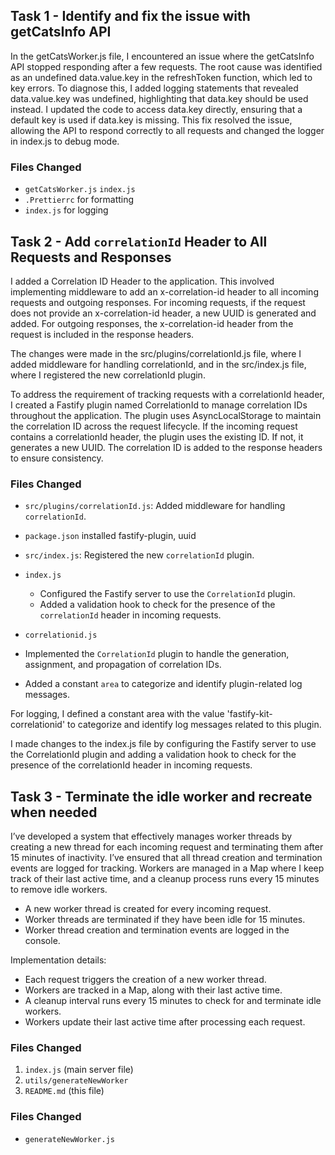 ## Task 1 - Identify and fix the issue with getCatsInfo API

In the getCatsWorker.js file, I encountered an issue where the getCatsInfo API stopped responding after a few requests. The root cause was identified as an undefined data.value.key in the refreshToken function, which led to key errors. To diagnose this, I added logging statements that revealed data.value.key was undefined, highlighting that data.key should be used instead. I updated the code to access data.key directly, ensuring that a default key is used if data.key is missing. This fix resolved the issue, allowing the API to respond correctly to all requests and changed the logger in index.js to debug mode.

### Files Changed

- `getCatsWorker.js` `index.js`
- `.Prettierrc` for formatting
- `index.js` for logging

## Task 2 - Add `correlationId` Header to All Requests and Responses

I added a Correlation ID Header to the application. This involved implementing middleware to add an x-correlation-id header to all incoming requests and outgoing responses. For incoming requests, if the request does not provide an x-correlation-id header, a new UUID is generated and added. For outgoing responses, the x-correlation-id header from the request is included in the response headers.

The changes were made in the src/plugins/correlationId.js file, where I added middleware for handling correlationId, and in the src/index.js file, where I registered the new correlationId plugin.

To address the requirement of tracking requests with a correlationId header, I created a Fastify plugin named CorrelationId to manage correlation IDs throughout the application. The plugin uses AsyncLocalStorage to maintain the correlation ID across the request lifecycle. If the incoming request contains a correlationId header, the plugin uses the existing ID. If not, it generates a new UUID. The correlation ID is added to the response headers to ensure consistency.

### Files Changed

- `src/plugins/correlationId.js`: Added middleware for handling `correlationId`.
- `package.json` installed fastify-plugin, uuid
- `src/index.js`: Registered the new `correlationId` plugin.
- `index.js`

  - Configured the Fastify server to use the `CorrelationId` plugin.
  - Added a validation hook to check for the presence of the `correlationId` header in incoming requests.

- `correlationid.js`
- Implemented the `CorrelationId` plugin to handle the generation, assignment, and propagation of correlation IDs.
- Added a constant `area` to categorize and identify plugin-related log messages.

For logging, I defined a constant area with the value 'fastify-kit-correlationid' to categorize and identify log messages related to this plugin.

I made changes to the index.js file by configuring the Fastify server to use the CorrelationId plugin and adding a validation hook to check for the presence of the correlationId header in incoming requests.

## Task 3 - Terminate the idle worker and recreate when needed


I’ve developed a system that effectively manages worker threads by creating a new thread for each incoming request and terminating them after 15 minutes of inactivity. I’ve ensured that all thread creation and termination events are logged for tracking. Workers are managed in a Map where I keep track of their last active time, and a cleanup process runs every 15 minutes to remove idle workers. 


- A new worker thread is created for every incoming request.
- Worker threads are terminated if they have been idle for 15 minutes.
- Worker thread creation and termination events are logged in the console.

Implementation details:
- Each request triggers the creation of a new worker thread.
- Workers are tracked in a Map, along with their last active time.
- A cleanup interval runs every 15 minutes to check for and terminate idle workers.
- Workers update their last active time after processing each request.

### Files Changed

1. `index.js` (main server file)
2. `utils/generateNewWorker` 
3. `README.md` (this file)

### Files Changed

- `generateNewWorker.js`
